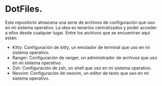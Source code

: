 # DotFiles.

Este repositorio almacena una serie de archivos de configuración que uso en mi sistema operativo. La idea es tenerlos centralizados y poder acceder a ellos desde cualquier lugar. Entre los archivos que se encuentran aquí están:

- Kitty: Configuración de kitty, un emulador de terminal que uso en mi sistema operativo.
- Ranger: Configuración de ranger, un administrador de archivos que uso en mi sistema operativo.
- Zsh: Configuración de zsh, un shell que uso en mi sistema operativo.
- Neovim: Configuración de neovim, un editor de texto que uso en mi sistema operativo.

